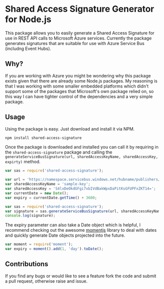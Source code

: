 # Shared Access Signature Generator for Node.js

This package allows you to easily generate a Shared Access Signature for use in REST API calls to Microsoft Azure services. Currently the package generates signatures that are suitable for use with Azure Service Bus (includng Event Hubs).

## Why?

If you are working with Azure you might be wondering why this package exists given that there are already some Node.js packages. My reasoning is that I was working with some smaller embedded platforms which didn't support some of the packages that Microsoft's own package relied on, so this way I can have tighter control of the dependencies and a very simple package.

## Usage

Using the package is easy. Just download and install it via NPM.

```sh
npm install shared-access-signature
```

Once the package is downloaded and installed you can call it by requiring in the ```shared-access-signature``` package and calling the ```generateServiceBusSignature(url, sharedAccessKeyName, sharedAccessKey, expirty)``` method.

```js
var sas = require('shared-access-signature');

var url = 'https://namespace.servicebus.windows.net/hubname/publishers/devicename/messages';
var sharedAccessKeyName = 'sample-key';
var sharedAccessKey = 'S4lxDeOkdGFgi7xbIVdBakWpxDaPitKsGFUPFxZKT14=';
var currentDate = new Date();
var expiry = currentDate.getTime() + 3600;

var sas = require('shared-access-signature');
var signature = sas.generateServiceBusSignature(url, sharedAccessKeyName, sharedAccessKey, expiry);
console.log(signature);
```

The expiry parameter can also take a Date object which is helpful, I recommend checking out the awesome [momentjs](http://momentjs.com/) library to deal with dates and quickly generate Date objects projected into the future. 

```js
var moment = require('moment');
var expiry = moment().add(1, 'day').toDate();
```

## Contributions
If you find any bugs or would like to see a feature fork the code and submit a pull request, otherwise raise and issue.
